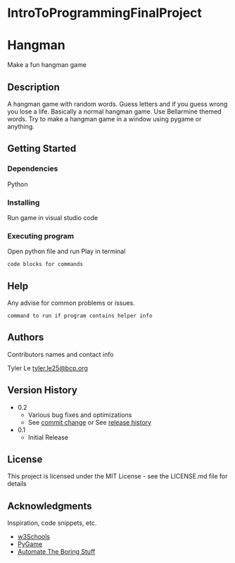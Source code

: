 # IntroToProgrammingFinalProject
# Hangman

Make a fun hangman game 

## Description

A hangman game with random words. Guess letters and if you guess wrong you lose a life. Basically a normal hangman game. Use Bellarmine themed words. Try to make a hangman game in a window using pygame or anything.

## Getting Started

### Dependencies

Python

### Installing

Run game in visual studio code

### Executing program

Open python file and run
Play in terminal

```
code blocks for commands
```

## Help

Any advise for common problems or issues.
```
command to run if program contains helper info
```

## Authors

Contributors names and contact info

Tyler Le
tyler.le25@bcp.org

## Version History

* 0.2
    * Various bug fixes and optimizations
    * See [commit change]() or See [release history]()
* 0.1
    * Initial Release

## License

This project is licensed under the MIT License - see the LICENSE.md file for details

## Acknowledgments

Inspiration, code snippets, etc.
* [w3Schools](https://www.w3schools.com/python/default.asp)
* [PyGame](https://www.pygame.org/docs/)
* [Automate The Boring Stuff](https://automatetheboringstuff.com/)
